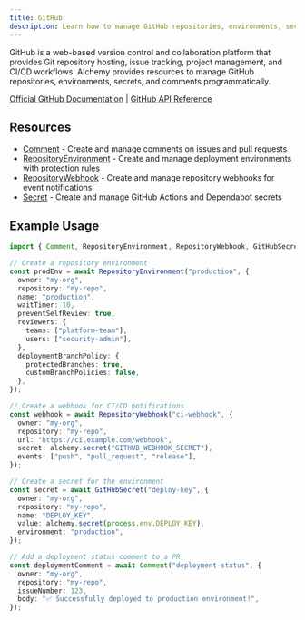 ```yaml
---
title: GitHub
description: Learn how to manage GitHub repositories, environments, secrets, and comments using Alchemy.
---
```


GitHub is a web-based version control and collaboration platform that provides Git repository hosting, issue tracking, project management, and CI/CD workflows. Alchemy provides resources to manage GitHub repositories, environments, secrets, and comments programmatically.

[Official GitHub Documentation](https://docs.github.com/) | [GitHub API Reference](https://docs.github.com/en/rest)

## Resources

- [Comment](./comment.md) - Create and manage comments on issues and pull requests
- [RepositoryEnvironment](./repository-environment.md) - Create and manage deployment environments with protection rules
- [RepositoryWebhook](./repository-webhook.md) - Create and manage repository webhooks for event notifications
- [Secret](./secret.md) - Create and manage GitHub Actions and Dependabot secrets

## Example Usage

```ts
import { Comment, RepositoryEnvironment, RepositoryWebhook, GitHubSecret } from "alchemy/github";

// Create a repository environment
const prodEnv = await RepositoryEnvironment("production", {
  owner: "my-org",
  repository: "my-repo",
  name: "production",
  waitTimer: 10,
  preventSelfReview: true,
  reviewers: {
    teams: ["platform-team"],
    users: ["security-admin"],
  },
  deploymentBranchPolicy: {
    protectedBranches: true,
    customBranchPolicies: false,
  },
});

// Create a webhook for CI/CD notifications
const webhook = await RepositoryWebhook("ci-webhook", {
  owner: "my-org", 
  repository: "my-repo",
  url: "https://ci.example.com/webhook",
  secret: alchemy.secret("GITHUB_WEBHOOK_SECRET"),
  events: ["push", "pull_request", "release"],
});

// Create a secret for the environment
const secret = await GitHubSecret("deploy-key", {
  owner: "my-org",
  repository: "my-repo",
  name: "DEPLOY_KEY",
  value: alchemy.secret(process.env.DEPLOY_KEY),
  environment: "production",
});

// Add a deployment status comment to a PR
const deploymentComment = await Comment("deployment-status", {
  owner: "my-org",
  repository: "my-repo",
  issueNumber: 123,
  body: "✅ Successfully deployed to production environment!",
});
```
